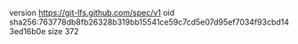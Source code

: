 version https://git-lfs.github.com/spec/v1
oid sha256:763778db8fb26328b319bb15541ce59c7cd5e07d95ef7034f93cbd143ed16b0e
size 372
